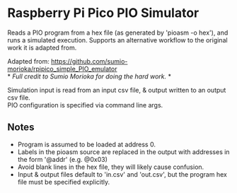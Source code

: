 # Raspberry Pi Pico PIO Simulator

Reads a PIO program from a hex file (as generated by 'pioasm -o hex'), and runs a simulated execution. 
Supports an alternative workflow to the original work it is adapted from.

Adapted from: https://github.com/sumio-morioka/rpipico_simple_PIO_emulator  
\* *Full credit to Sumio Morioka for doing the hard work.* \*

Simulation input is read from an input csv file, & output written to an output csv file.  
PIO configuration is specified via command line args.

## Notes
- Program is assumed to be loaded at address 0.
- Labels in the pioasm source are replaced in the output with addresses in the form '@addr' (e.g. @0x03)
- Avoid blank lines in the hex file, they will likely cause confusion.
- Input & output files default to 'in.csv' and 'out.csv', but the program hex file must be specified explicitly.

